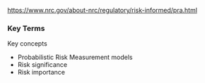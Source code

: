 

https://www.nrc.gov/about-nrc/regulatory/risk-informed/pra.html


### Key Terms

Key concepts
- Probabilistic Risk Measurement models
- Risk significance
- Risk importance

